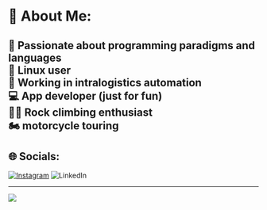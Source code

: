 # 💫 About Me:
🚀 Passionate about programming paradigms and languages<br>🐧 Linux user<br>🤖 Working in intralogistics automation <br>💻 App developer (just for fun)<br>🧗‍♂️ Rock climbing enthusiast <br>🏍️ motorcycle touring
---
## 🌐 Socials:
[![Instagram](https://img.shields.io/badge/Instagram-%23E4405F.svg?logo=Instagram&logoColor=white)](https://instagram.com/lo.dinunno) ![LinkedIn](https://img.shields.io/badge/LinkedIn-%230077B5.svg?logo=linkedin&logoColor=white)

<!-- # 💻 Tech Stack:
![Java](https://img.shields.io/badge/java-%23ED8B00.svg?style=plastic&logo=openjdk&logoColor=white) ![C++](https://img.shields.io/badge/c++-%2300599C.svg?style=plastic&logo=c%2B%2B&logoColor=white) ![JavaScript](https://img.shields.io/badge/javascript-%23323330.svg?style=plastic&logo=javascript&logoColor=%23F7DF1E) ![Python](https://img.shields.io/badge/python-3670A0?style=plastic&logo=python&logoColor=ffdd54) ![TypeScript](https://img.shields.io/badge/typescript-%23007ACC.svg?style=plastic&logo=typescript&logoColor=white) ![Spring](https://img.shields.io/badge/spring-%236DB33F.svg?style=plastic&logo=spring&logoColor=white) ![.Net](https://img.shields.io/badge/.NET-5C2D91?style=plastic&logo=.net&logoColor=white) ![Haskell](https://img.shields.io/badge/Haskell-5e5086?style=plastic&logo=haskell&logoColor=white) ![R](https://img.shields.io/badge/r-%23276DC3.svg?style=plastic&logo=r&logoColor=white) ![Docker](https://img.shields.io/badge/docker-%230db7ed.svg?style=plastic&logo=docker&logoColor=white)
# 📊 GitHub Stats:
![](https://github-readme-stats.vercel.app/api?username=lodinunno&theme=dark&hide_border=true&include_all_commits=false&count_private=false)<br/>
![](https://github-readme-streak-stats.herokuapp.com/?user=lodinunno&theme=dark&hide_border=true)<br/>
![](https://github-readme-stats.vercel.app/api/top-langs/?username=lodinunno&theme=dark&hide_border=true&include_all_commits=false&count_private=false&layout=compact)
-->
---
[![](https://visitcount.itsvg.in/api?id=lodinunno&icon=0&color=3)](https://visitcount.itsvg.in)
